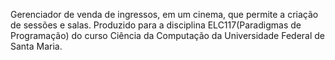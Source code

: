 Gerenciador de venda de ingressos, em um cinema, que permite a criação de sessões e salas. Produzido para a disciplina ELC117(Paradigmas de Programação) do curso Ciência da Computação da Universidade Federal de Santa Maria.